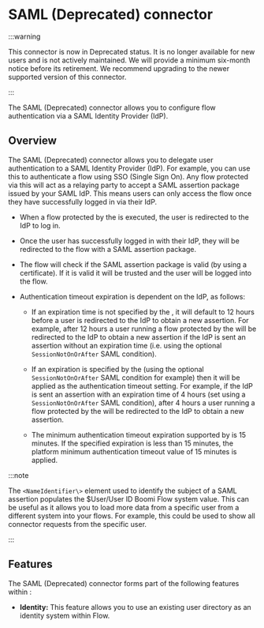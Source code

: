 # SAML (Deprecated) connector

<head>
  <meta name="guidename" content="Flow"/>
  <meta name="context" content="GUID-f39faad9-1424-4673-b72f-2da032c6015c"/>
</head>

:::warning

This connector is now in Deprecated status. It is no longer available for new users and is not actively maintained. We will provide a minimum six-month notice before its retirement. We recommend upgrading to the newer supported version of this connector.

:::

The SAML (Deprecated) connector allows you to configure flow authentication via a SAML Identity Provider \(IdP\).

## Overview

The SAML (Deprecated) connector allows you to delegate user authentication to a SAML Identity Provider \(IdP\). For example, you can use this to authenticate a flow using SSO \(Single Sign On\). Any flow protected via this will act as a relaying party to accept a SAML assertion package issued by your SAML IdP. This means users can only access the flow once they have successfully logged in via their IdP.

-   When a flow protected by the is executed, the user is redirected to the IdP to log in.

-   Once the user has successfully logged in with their IdP, they will be redirected to the flow with a SAML assertion package.

-   The flow will check if the SAML assertion package is valid \(by using a certificate\). If it is valid it will be trusted and the user will be logged into the flow.

-   Authentication timeout expiration is dependent on the IdP, as follows:

    -   If an expiration time is not specified by the , it will default to 12 hours before a user is redirected to the IdP to obtain a new assertion. For example, after 12 hours a user running a flow protected by the will be redirected to the IdP to obtain a new assertion if the IdP is sent an assertion without an expiration time \(i.e. using the optional `SessionNotOnOrAfter` SAML condition\).

    -   If an expiration is specified by the \(using the optional `SessionNotOnOrAfter` SAML condition for example\) then it will be applied as the authentication timeout setting. For example, if the IdP is sent an assertion with an expiration time of 4 hours \(set using a `SessionNotOnOrAfter` SAML condition\), after 4 hours a user running a flow protected by the will be redirected to the IdP to obtain a new assertion.

    -   The minimum authentication timeout expiration supported by is 15 minutes. If the specified expiration is less than 15 minutes, the platform minimum authentication timeout value of 15 minutes is applied.


:::note

The `<NameIdentifier\>` element used to identify the subject of a SAML assertion populates the $User/User ID Boomi Flow system value. This can be useful as it allows you to load more data from a specific user from a different system into your flows. For example, this could be used to show all connector requests from the specific user.

:::

## Features

The SAML (Deprecated) connector forms part of the following features within :

- **Identity:** This feature allows you to use an existing user directory as an identity system within Flow.